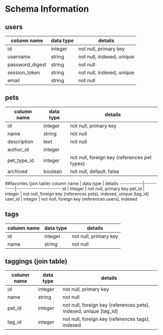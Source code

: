 # Schema Information

## users
column name     | data type | details
----------------|-----------|-----------------------
id              | integer   | not null, primary key
username        | string    | not null, indexed, unique
password_digest | string    | not null
session_token   | string    | not null, indexed, unique
email           | string    | not null

## pets
column name | data type | details
------------|-----------|-----------------------
id          | integer   | not null, primary key
name        | string    | not null
description | text      | not null
author_id   | integer   |
pet_type_id | integer   | not null, foreign key (references pet types)
archived    | boolean   | not null, default: false

##favorites (join table)
column name | data type | details
------------|-----------|-----------------------
id          | integer   | not null, primary key
pet_id      | integer   | not null, foreign key (references pets), indexed, unique [tag_id]
user_id     | integer   | not null, foreign key (references users), indexed

## tags
column name | data type | details
------------|-----------|-----------------------
id          | integer   | not null, primary key
name        | string    | not null

## taggings (join table)
column name | data type | details
------------|-----------|-----------------------
id          | integer   | not null, primary key
name        | string    | not null
pet_id      | integer   | not null, foreign key (references pets), indexed, unique [tag_id]
tag_id      | integer   | not null, foreign key (references tags), indexed
